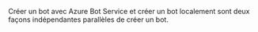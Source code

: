 Créer un bot avec Azure Bot Service et créer un bot localement sont deux façons indépendantes parallèles de créer un bot.